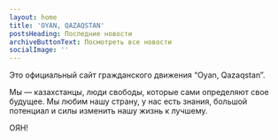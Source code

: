 ```yaml
---
layout: home
title: 'OYAN, QAZAQSTAN'
postsHeading: Последние новости
archiveButtonText: Посмотреть все новости
socialImage: ''
---
```

Это официальный сайт гражданского движения “Oyan, Qazaqstan”.



Мы — казахстанцы, люди свободы, которые сами определяют свое будущее. Мы любим нашу страну, у нас есть знания, большой потенциал и силы изменить нашу жизнь к лучшему.



ОЯН!
